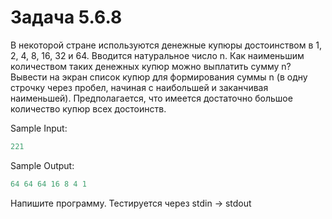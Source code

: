 # Задача 5.6.8

В некоторой стране используются денежные купюры достоинством в 1, 2, 4, 8, 16, 32 и 64. Вводится натуральное число n. Как наименьшим количеством таких денежных купюр можно выплатить сумму n? Вывести на экран список купюр для формирования суммы n (в одну строчку через пробел, начиная с наибольшей и заканчивая наименьшей). Предполагается, что имеется достаточно большое количество купюр всех достоинств.

Sample Input:

```python
221
```

Sample Output:

```python
64 64 64 16 8 4 1
```

Напишите программу. Тестируется через stdin → stdout
